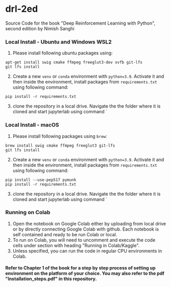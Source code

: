 # drl-2ed

Source Code for the book "Deep Reinforcement Learning with Python", second edition by Nimish Sanghi

### Local Install - Ubuntu and Windows WSL2
1. Please install following ubuntu packages using:
```
apt-get install swig cmake ffmpeg freeglut3-dev xvfb git-lfs
git lfs install
```
2. Create a new `venv` or `conda` environment with `python=3.9`. Activate it and then inside the environment, install packages from `requirements.txt` using following command:
```
pip install -r requirements.txt
```

3. clone the repository in a local drive. Navigate the the folder where it is cloned and start jupyterlab using command `

### Local Install - macOS

1. Please install following packages using `brew`:
```
brew install swig cmake ffmpeg freeglut3 git-lfs
git lfs install
```

2. Create a new `venv` or `conda` environment with `python=3.9`. Activate it and then inside the environment, install packages from `requirements.txt` using following command:
```
pip install --use-pep517 pymunk
pip install -r requirements.txt
```

3. clone the repository in a local drive. Navigate the the folder where it is cloned and start jupyterlab using command `


### Running on Colab
1. Open the notebook on Google Colab either by uploading from local drive or by directly connecting Google Colab with github. Each notebook is self contained and ready to be run Colab or local.
2. To run on Colab, you will need to uncomment and execute the code cells under section with heading "Running in Colab/Kaggle". 
3. Unless specified, you can run the code in regular CPU environments in Colab.

#### Refer to Chapter 1 of the book for a step by step process of setting up environment on the platform of your choice. You may also refer to the pdf "Installation_steps.pdf" in this repository.
